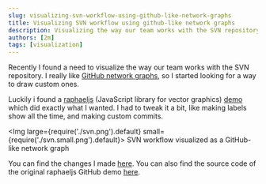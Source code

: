 ```yaml
---
slug: visualizing-svn-workflow-using-github-like-network-graphs
title: Visualizing SVN workflow using github-like network graphs
description: Visualizing the way our team works with the SVN repository
authors: [2m]
tags: [visualization]
---
```


Recently I found a need to visualize the way our team works with the SVN repository. I really like [GitHub network graphs](https://github.blog/2008-04-10-say-hello-to-the-network-graph-visualizer/), so I started looking for a way to draw custom ones.

<!--truncate-->

Luckily i found a [raphaeljs](http://raphaeljs.com/) (JavaScript library for vector graphics) [demo](http://raphaeljs.com/github/demo.html) which did exactly what I wanted. I had to tweak it a bit, like making labels show all the time, and making custom commits.

<Img large={require('./svn.png').default} small={require('./svn.small.png').default}>
  SVN workflow visualized as a GitHub-like network graph
</Img>

You can find the changes I made [here](https://github.com/2m/svn-workflow). You can also find the source code of the original raphaeljs GitHub demo [here](https://github.com/DmitryBaranovskiy/raphaeljs.com).
